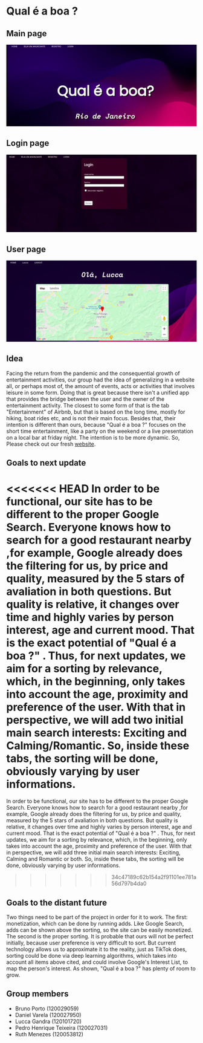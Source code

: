 # Qual é a boa ?
## Main page

![alt text](https://github.com/bruunoporto/Site-Startup/blob/main/app/photos/main_page.png)

## Login page
![alt text](https://github.com/bruunoporto/Site-Startup/blob/main/app/photos/login_page.png)

## User page
![alt text](https://github.com/bruunoporto/Site-Startup/blob/main/app/photos/user_page.png)

## Idea
Facing the return from the pandemic and the consequential growth of entertainment activities, our group had the idea of generalizing in a website all, or perhaps most of, the amount of events, acts or activities that involves leisure in some form. Doing that is great because there isn't a unified app that provides the bridge between the user and the owner of the entertainment activity. The closest to some form of that is the tab "Entertainment" of Airbnb, but that is based on the long time, mostly for hiking, boat rides etc, and is not their main focus. Besides that, their intention is different than ours, because "Qual é a boa ?" focuses on the short time entertainment, like a party on the weekend or a live presentation on a local bar at friday night. The intention is to be more dynamic. So, Please check out our fresh [website](http://127.0.0.1:5000/).

## Goals to next update
<<<<<<< HEAD
In order to be functional, our site has to be different to the proper Google Search. Everyone knows how to search for a good restaurant nearby ,for example, Google already does the filtering for us, by price and quality, measured by the 5 stars of avaliation in both questions. But quality is relative, it changes over time and highly varies by person interest, age and current mood. That is the exact potential of "Qual é a boa ?" . Thus, for next updates, we aim for a sorting by relevance, which, in the beginning, only takes into account the age, proximity and preference of the user. With that in perspective, we will add two initial main search interests: Exciting and Calming/Romantic. So, inside these tabs, the sorting will be done, obviously varying by user informations. 
=======
In order to be functional, our site has to be different to the proper Google Search. Everyone knows how to search for a good restaurant nearby ,for example, Google already does the filtering for us, by price and quality, measured by the 5 stars of avaliation in both questions. But quality is relative, it changes over time and highly varies by person interest, age and current mood. That is the exact potential of "Qual é a boa ?" . Thus, for next updates, we aim for a sorting by relevance, which, in the beginning, only takes into account the age, proximity and preference of the user. With that in perspective, we will add three initial main search interests: Exciting, Calming and Romantic or both. So, inside these tabs, the sorting will be done, obviously varying by user informations. 
>>>>>>> 34c47189c62b154a2f91101ee781a56d797b4da0

## Goals to the distant future
Two things need to be part of the project in order for it to work. The first: monetization, which can be done by running adds. Like Google Search, adds can be shown above the sorting, so the site can be easily monetized. The second is the proper sorting. It is probable that ours will not be perfect initially, because user preference is very difficult to sort. But current technology allows us to approximate it to the reality, just as TikTok does, sorting could be done via deep learning algorithms, which takes into account all items above cited, and could involve Google's Interest List, to map the person's interest. As shown, "Qual é a boa ?" has plenty of room to grow.
## Group members

* Bruno Porto (120029059)
* Daniel Varela (120027950)
* Lucca Gandra (120101720)
* Pedro Henrique Teixeira (120027031)
* Ruth Menezes (120053812)
